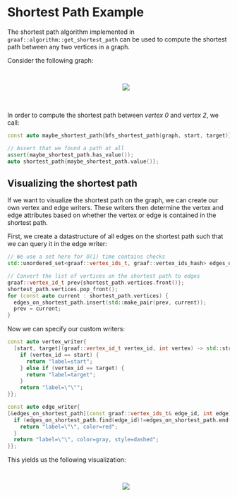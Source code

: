 # Shortest Path Example

The shortest path algorithm implemented in `graaf::algorithm::get_shortest_path` can be used to compute the shortest
path between any two vertices in a graph.

Consider the following graph:

<pre>
<p align="center">
    <img src={require("/static/img/examples/shortest-path-graph.png").default}></img>
</p>
</pre>

In order to compute the shortest path between *vertex 0* and *vertex 2*, we call:

```c++
const auto maybe_shortest_path{bfs_shortest_path(graph, start, target)};

// Assert that we found a path at all
assert(maybe_shortest_path.has_value());
auto shortest_path{maybe_shortest_path.value()};
```

## Visualizing the shortest path

If we want to visualize the shortest path on the graph, we can create our own vertex and edge writers. These writers
then determine the vertex and edge attributes based on whether the vertex or edge is contained in the shortest path.

First, we create a datastructure of all edges on the shortest path such that we can query it in the edge writer:

```c++
// We use a set here for O(1) time contains checks
std::unordered_set<graaf::vertex_ids_t, graaf::vertex_ids_hash> edges_on_shortest_path{};

// Convert the list of vertices on the shortest path to edges
graaf::vertex_id_t prev{shortest_path.vertices.front()};
shortest_path.vertices.pop_front();
for (const auto current : shortest_path.vertices) {
  edges_on_shortest_path.insert(std::make_pair(prev, current));
  prev = current;
}
```

Now we can specify our custom writers:

```c++
const auto vertex_writer{
  [start, target](graaf::vertex_id_t vertex_id, int vertex) -> std::string {
    if (vertex_id == start) {
      return "label=start";
    } else if (vertex_id == target) {
      return "label=target";
    }
    return "label=\"\"";
}};

const auto edge_writer{
[&edges_on_shortest_path](const graaf::vertex_ids_t& edge_id, int edge) -> std::string {
  if (edges_on_shortest_path.find(edge_id)!=edges_on_shortest_path.end()) {
    return "label=\"\", color=red";
  }
  return "label=\"\", color=gray, style=dashed";
}};
```

This yields us the following visualization:

<pre>
<p align="center">
    <img src={require("/static/img/examples/shortest_path.png").default}></img>
</p>
</pre>